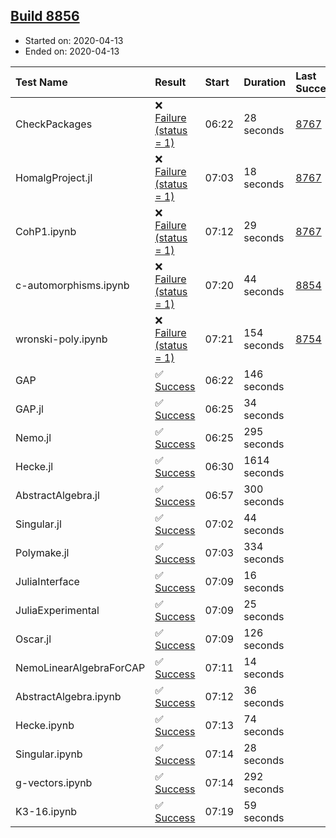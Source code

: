 ## [Build 8856](https://oscarci.mathematik.uni-kl.de/job/oscar/8856/)

* Started on: 2020-04-13
* Ended on: 2020-04-13

| Test Name    | Result | Start | Duration | Last Success | First Failure |
|:-------------|:-------|:------|:---------|:-------------|:--------------|
| CheckPackages | ❌ [Failure (status = 1)](https://oscarci.mathematik.uni-kl.de/job/oscar/8856/artifact/logs/build-8856/CheckPackages.log) | 06:22 | 28 seconds | [8767](https://oscarci.mathematik.uni-kl.de/job/oscar/8767/) | [8768](https://oscarci.mathematik.uni-kl.de/job/oscar/8768/) |
| HomalgProject.jl | ❌ [Failure (status = 1)](https://oscarci.mathematik.uni-kl.de/job/oscar/8856/artifact/logs/build-8856/HomalgProject.jl.log) | 07:03 | 18 seconds | [8767](https://oscarci.mathematik.uni-kl.de/job/oscar/8767/) | [8768](https://oscarci.mathematik.uni-kl.de/job/oscar/8768/) |
| CohP1.ipynb | ❌ [Failure (status = 1)](https://oscarci.mathematik.uni-kl.de/job/oscar/8856/artifact/logs/build-8856/CohP1.ipynb.log) | 07:12 | 29 seconds | [8767](https://oscarci.mathematik.uni-kl.de/job/oscar/8767/) | [8768](https://oscarci.mathematik.uni-kl.de/job/oscar/8768/) |
| c-automorphisms.ipynb | ❌ [Failure (status = 1)](https://oscarci.mathematik.uni-kl.de/job/oscar/8856/artifact/logs/build-8856/c-automorphisms.ipynb.log) | 07:20 | 44 seconds | [8854](https://oscarci.mathematik.uni-kl.de/job/oscar/8854/) | [8855](https://oscarci.mathematik.uni-kl.de/job/oscar/8855/) |
| wronski-poly.ipynb | ❌ [Failure (status = 1)](https://oscarci.mathematik.uni-kl.de/job/oscar/8856/artifact/logs/build-8856/wronski-poly.ipynb.log) | 07:21 | 154 seconds | [8754](https://oscarci.mathematik.uni-kl.de/job/oscar/8754/) | [8755](https://oscarci.mathematik.uni-kl.de/job/oscar/8755/) |
| GAP | ✅ [Success](https://oscarci.mathematik.uni-kl.de/job/oscar/8856/artifact/logs/build-8856/GAP.log) | 06:22 | 146 seconds |  |  |
| GAP.jl | ✅ [Success](https://oscarci.mathematik.uni-kl.de/job/oscar/8856/artifact/logs/build-8856/GAP.jl.log) | 06:25 | 34 seconds |  |  |
| Nemo.jl | ✅ [Success](https://oscarci.mathematik.uni-kl.de/job/oscar/8856/artifact/logs/build-8856/Nemo.jl.log) | 06:25 | 295 seconds |  |  |
| Hecke.jl | ✅ [Success](https://oscarci.mathematik.uni-kl.de/job/oscar/8856/artifact/logs/build-8856/Hecke.jl.log) | 06:30 | 1614 seconds |  |  |
| AbstractAlgebra.jl | ✅ [Success](https://oscarci.mathematik.uni-kl.de/job/oscar/8856/artifact/logs/build-8856/AbstractAlgebra.jl.log) | 06:57 | 300 seconds |  |  |
| Singular.jl | ✅ [Success](https://oscarci.mathematik.uni-kl.de/job/oscar/8856/artifact/logs/build-8856/Singular.jl.log) | 07:02 | 44 seconds |  |  |
| Polymake.jl | ✅ [Success](https://oscarci.mathematik.uni-kl.de/job/oscar/8856/artifact/logs/build-8856/Polymake.jl.log) | 07:03 | 334 seconds |  |  |
| JuliaInterface | ✅ [Success](https://oscarci.mathematik.uni-kl.de/job/oscar/8856/artifact/logs/build-8856/JuliaInterface.log) | 07:09 | 16 seconds |  |  |
| JuliaExperimental | ✅ [Success](https://oscarci.mathematik.uni-kl.de/job/oscar/8856/artifact/logs/build-8856/JuliaExperimental.log) | 07:09 | 25 seconds |  |  |
| Oscar.jl | ✅ [Success](https://oscarci.mathematik.uni-kl.de/job/oscar/8856/artifact/logs/build-8856/Oscar.jl.log) | 07:09 | 126 seconds |  |  |
| NemoLinearAlgebraForCAP | ✅ [Success](https://oscarci.mathematik.uni-kl.de/job/oscar/8856/artifact/logs/build-8856/NemoLinearAlgebraForCAP.log) | 07:11 | 14 seconds |  |  |
| AbstractAlgebra.ipynb | ✅ [Success](https://oscarci.mathematik.uni-kl.de/job/oscar/8856/artifact/logs/build-8856/AbstractAlgebra.ipynb.log) | 07:12 | 36 seconds |  |  |
| Hecke.ipynb | ✅ [Success](https://oscarci.mathematik.uni-kl.de/job/oscar/8856/artifact/logs/build-8856/Hecke.ipynb.log) | 07:13 | 74 seconds |  |  |
| Singular.ipynb | ✅ [Success](https://oscarci.mathematik.uni-kl.de/job/oscar/8856/artifact/logs/build-8856/Singular.ipynb.log) | 07:14 | 28 seconds |  |  |
| g-vectors.ipynb | ✅ [Success](https://oscarci.mathematik.uni-kl.de/job/oscar/8856/artifact/logs/build-8856/g-vectors.ipynb.log) | 07:14 | 292 seconds |  |  |
| K3-16.ipynb | ✅ [Success](https://oscarci.mathematik.uni-kl.de/job/oscar/8856/artifact/logs/build-8856/K3-16.ipynb.log) | 07:19 | 59 seconds |  |  |
